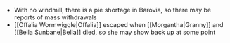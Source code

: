 - With no windmill, there is a pie shortage in Barovia, so there may be reports of mass withdrawals
- [[Offalia Wormwiggle|Offalia]] escaped when [[Morgantha|Granny]] and [[Bella Sunbane|Bella]] died, so she may show back up at some point